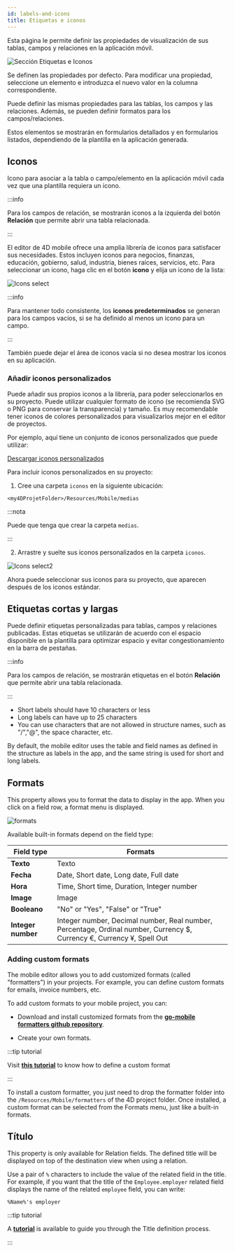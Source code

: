 ```yaml
---
id: labels-and-icons
title: Etiquetas e iconos
---
```


Esta página le permite definir las propiedades de visualización de sus tablas, campos y relaciones en la aplicación móvil.

![Sección Etiquetas e Iconos](img/Labels-&-icons-section-4D-for-iOS.png)

Se definen las propiedades por defecto. Para modificar una propiedad, seleccione un elemento e introduzca el nuevo valor en la columna correspondiente.

Puede definir las mismas propiedades para las tablas, los campos y las relaciones. Además, se pueden definir formatos para los campos/relaciones.

Estos elementos se mostrarán en formularios detallados y en formularios listados, dependiendo de la plantilla en la aplicación generada.


## Iconos

Icono para asociar a la tabla o campo/elemento en la aplicación móvil cada vez que una plantilla requiera un icono.

:::info

Para los campos de relación, se mostrarán iconos a la izquierda del botón **Relación** que permite abrir una tabla relacionada.

:::

El editor de 4D mobile ofrece una amplia librería de iconos para satisfacer sus necesidades. Estos incluyen iconos para negocios, finanzas, educación, gobierno, salud, industria, bienes raíces, servicios, etc. Para seleccionar un icono, haga clic en el botón **icono** y elija un icono de la lista:

![Icons select](img/icon-library.png)

:::info

Para mantener todo consistente, los **iconos predeterminados** se generan para los campos vacíos, si se ha definido al menos un icono para un campo.

:::

También puede dejar el área de iconos vacía si no desea mostrar los iconos en su aplicación.


### Añadir iconos personalizados

Puede añadir sus propios iconos a la librería, para poder seleccionarlos en su proyecto. Puede utilizar cualquier formato de icono (se recomienda SVG o PNG para conservar la transparencia) y tamaño. Es muy recomendable tener iconos de colores personalizados para visualizarlos mejor en el editor de proyectos.

Por ejemplo, aquí tiene un conjunto de iconos personalizados que puede utilizar:

<div className="center-button">
<a
  className="button button--primary"
  href="https://github.com/4d-go-mobile/tutorial-CustomIcons/releases/latest/download/tutorial-CustomIcons.zip">
  Descargar iconos personalizados
</a>
</div>

Para incluir iconos personalizados en su proyecto:

1. Cree una carpeta `iconos` en la siguiente ubicación:

```
<my4DProjetFolder>/Resources/Mobile/medias
```

:::nota

Puede que tenga que crear la carpeta `medias`.

:::

2. Arrastre y suelte sus iconos personalizados en la carpeta `iconos`.

![Icons select2](img/mobile-folder-custom-icons.png)

Ahora puede seleccionar sus iconos para su proyecto, que aparecen después de los iconos estándar.




## Etiquetas cortas y largas

Puede definir etiquetas personalizadas para tablas, campos y relaciones publicadas. Estas etiquetas se utilizarán de acuerdo con el espacio disponible en la plantilla para optimizar espacio y evitar congestionamiento en la barra de pestañas.

:::info

Para los campos de relación, se mostrarán etiquetas en el botón **Relación** que permite abrir una tabla relacionada.

:::

- Short labels should have 10 characters or less
- Long labels can have up to 25 characters
- You can use characters that are not allowed in structure names, such as "/","@", the space character, etc.

By default, the mobile editor uses the table and field names as defined in the structure as labels in the app, and the same string is used for short and long labels.


## Formats

This property allows you to format the data to display in the app. When you click on a field row, a format menu is displayed.

![formats](img/formats-menu.png)

Available built-in formats depend on the field type:

| Field type         | Formats                                                                                                                |
| ------------------ | ---------------------------------------------------------------------------------------------------------------------- |
| **Texto**          | Texto                                                                                                                  |
| **Fecha**          | Date, Short date, Long date, Full date                                                                                 |
| **Hora**           | Time, Short time, Duration, Integer number                                                                             |
| **Image**          | Image                                                                                                                  |
| **Booleano**       | "No" or "Yes", "False" or "True"                                                                                       |
| **Integer number** | Integer number, Decimal number, Real number, Percentage, Ordinal number, Currency $, Currency €, Currency ¥, Spell Out |


### Adding custom formats

The mobile editor allows you to add customized formats (called "formatters") in your projects. For example, you can define custom formats for emails, invoice numbers, etc.

To add custom formats to your mobile project, you can:

- Download and install customized formats from the [**go-mobile formatters github repository**](https://4d-for-ios.github.io/gallery/#/type/formatter/picker/0).

- Create your own formats.

:::tip tutorial

Visit [**this tutorial**](../tutorials/data-formatter/create-data-formatter) to know how to define a custom format

:::

To install a custom formatter, you just need to drop the formatter folder into the `/Resources/Mobile/formatters` of the 4D project folder. Once installed, a custom format can be selected from the Formats menu, just like a built-in formats.


## Título

This property is only available for Relation fields. The defined title will be displayed on top of the destination view when using a relation.

Use a pair of `%` characters to include the value of the related field in the title. For example, if you want that the title of the `Employee.employer` related field displays the name of the related `employee` field, you can write:

```
%Name%'s employer
```

:::tip tutorial

A [**tutorial**](../tutorials/relations/one-to-many-title-definition) is available to guide you through the Title definition process.

:::
